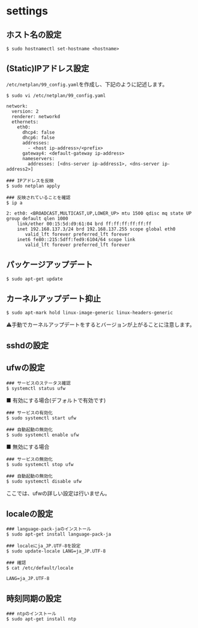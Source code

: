 # settings
## ホスト名の設定
```
$ sudo hostnamectl set-hostname <hostname>
```
## (Static)IPアドレス設定
`/etc/netplan/99_config.yaml`を作成し、下記のように記述します。
```
$ sudo vi /etc/netplan/99_config.yaml
```
```
network:
  version: 2
  renderer: networkd
  ethernets:
    eth0:
      dhcp4: false
      dhcp6: false
      addresses:
        - <host ip-address>/<prefix>
      gateway4: <default-gateway ip-address>
      nameservers:
        addresses: [<dns-server ip-address1>, <dns-server ip-address2>]
```
```
### IPアドレスを反映
$ sudo netplan apply
```
```
### 反映されていることを確認
$ ip a
```
```
2: eth0: <BROADCAST,MULTICAST,UP,LOWER_UP> mtu 1500 qdisc mq state UP group default qlen 1000
    link/ether 00:15:5d:d9:61:04 brd ff:ff:ff:ff:ff:ff
    inet 192.168.137.3/24 brd 192.168.137.255 scope global eth0
       valid_lft forever preferred_lft forever
    inet6 fe80::215:5dff:fed9:6104/64 scope link
       valid_lft forever preferred_lft forever
```
## パッケージアップデート
```
$ sudo apt-get update
```
## カーネルアップデート抑止
```
$ sudo apt-mark hold linux-image-generic linux-headers-generic
```
:warning:手動でカーネルアップデートをするとバージョンが上がることに注意します。
## sshdの設定
## ufwの設定
```
### サービスのステータス確認
$ systemctl status ufw
```
■ 有効にする場合(デフォルトで有効です)
```
### サービスの有効化
$ sudo systemctl start ufw

### 自動起動の無効化
$ sudo systemctl enable ufw
```
■ 無効にする場合
```
### サービスの無効化
$ sudo systemctl stop ufw

### 自動起動の無効化
$ sudo systemctl disable ufw
```
ここでは、ufwの詳しい設定は行いません。
## localeの設定
```
### language-pack-jaのインストール
$ sudo apt-get install language-pack-ja
```
```
### localeにja_JP.UTF-8を設定
$ sudo update-locale LANG=ja_JP.UTF-8
```
```
### 確認
$ cat /etc/default/locale
```
```
LANG=ja_JP.UTF-8
```
## 時刻同期の設定
```
### ntpのインストール
$ sudo apt-get install ntp
```

